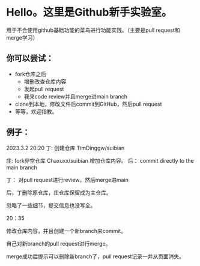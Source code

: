 # Hello。这里是Github新手实验室。
用于不会使用github基础功能的菜鸟进行功能实践。（主要是pull request和merge学习）

## 你可以尝试：
- fork仓库之后
	- 增删改查仓库内容
	- 发起pull request
	- 我来code review并且merge进main branch
- clone到本地，修改文件后commit到GitHub，然后pull request
- 等等，欢迎指教。

## 例子：
2023.3.2 20:20
丁:
创建仓库 TimDinggw/suibian 

庄:
fork非空仓库 Chaxuxx/suibian
增加仓库内容。
后： commit directly to the main branch

丁：
对pull request进行review，然后merge进main

后，丁删除原仓库，庄仓库保留成为主仓库。

忽略了一些细节，提交信息也没写全。

20：35

修改仓库内容，并且创建一个新branch来commit。

自己对新branch的pull request进行merge。

merge成功后提示可以删除新branch了，pull request记录一并从页面消失。
